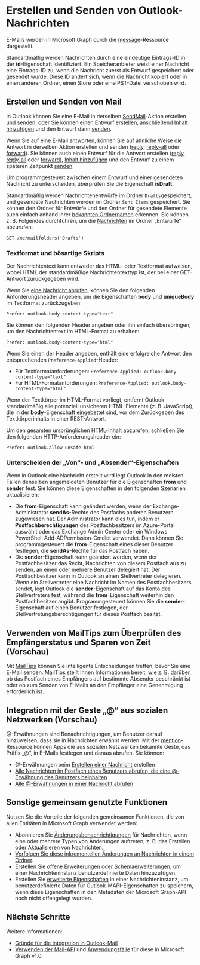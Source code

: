# <a name="create-and-send-outlook-messages"></a>Erstellen und Senden von Outlook-Nachrichten

E-Mails werden in Microsoft Graph durch die [message](../api-reference/v1.0/resources/message.md)-Ressource dargestellt.

Standardmäßig werden Nachrichten durch eine eindeutige Eintrags-ID in der **id**-Eigenschaft identifiziert. Ein Speicheranbieter weist einer Nachricht eine Eintrags-ID zu, wenn die Nachricht zuerst als Entwurf gespeichert oder gesendet wurde. Diese ID ändert sich, wenn die Nachricht kopiert oder in einen anderen Ordner, einen Store oder eine PST-Datei verschoben wird.

## <a name="creating-and-sending-mail"></a>Erstellen und Senden von Mail

In Outlook können Sie eine E-Mail in derselben [SendMail](../api-reference/v1.0/api/user_sendmail.md)-Aktion erstellen und senden, oder Sie können einen Entwurf [erstellen](../api-reference/v1.0/api/user_post_messages.md), anschließend [Inhalt hinzufügen](../api-reference/v1.0/api/message_update.md) und den Entwurf dann [senden](../api-reference/v1.0/api/message_send.md).

Wenn Sie auf eine E-Mail antworten, können Sie auf ähnliche Weise die Antwort in derselben Aktion erstellen und senden ([reply](../api-reference/v1.0/api/message_reply.md), [reply-all](../api-reference/v1.0/api//message_replyall.md) oder [forward](../api-reference/v1.0/api/message_forward.md)). Sie können auch einen Entwurf für die Antwort erstellen ([reply](../api-reference/v1.0/api/message_createreply.md), [reply-all](../api-reference/v1.0/api//message_createreplyall.md) oder [forward](../api-reference/v1.0/api/message_createforward.md)), [Inhalt hinzufügen](../api-reference/v1.0/api/message_update.md) und den Entwurf zu einem späteren Zeitpunkt [senden](../api-reference/v1.0/api/message_send.md).

Um programmgesteuert zwischen einem Entwurf und einer gesendeten Nachricht zu unterscheiden, überprüfen Sie die Eigenschaft **isDraft**.

Standardmäßig werden Nachrichtenentwürfe im Ordner `Drafts`gespeichert, und gesendete Nachrichten werden im Ordner `Sent Items` gespeichert. Sie können den Ordner für Entwürfe und den Ordner für gesendete Elemente auch einfach anhand ihrer [bekannten Ordnernamen](../api-reference/v1.0/resources/mailfolder.md) erkennen. Sie können z. B. Folgendes durchführen, um die [Nachrichten](../api-reference/v1.0/api/user_list_messages.md) im Ordner „Entwürfe“ abzurufen:

```http
GET /me/mailfolders('Drafts')
```

### <a name="body-format-and-malicious-script"></a>Textformat und bösartige Skripts

<!-- Remove the following 2 sections from the message.md topics
-->

Der Nachrichtentext kann entweder das HTML- oder Textformat aufweisen, wobei HTML der standardmäßige Nachrichtentexttyp ist, der bei einer GET-Antwort zurückgegeben wird.

Wenn Sie [eine Nachricht abrufen](../api-reference/v1.0/api/message_get.md), können Sie den folgenden Anforderungsheader angeben, um die Eigenschaften **body** und **uniqueBody** im Textformat zurückzugeben:

```http
Prefer: outlook.body-content-type="text"
```

Sie können den folgenden Header angeben oder ihn einfach überspringen, um den Nachrichtentext im HTML-Format zu erhalten:

```http
Prefer: outlook.body-content-type="html"
```

Wenn Sie einen der Header angeben, enthält eine erfolgreiche Antwort den entsprechenden `Preference-Applied`-Header:

- Für Textformatanforderungen: `Preference-Applied: outlook.body-content-type="text"`
- Für HTML-Formatanforderungen: `Preference-Applied: outlook.body-content-type="html"`

Wenn der Textkörper im HTML-Format vorliegt, entfernt Outlook standardmäßig alle potenziell unsicheren HTML-Elemente (z. B. JavaScript), die in der **body**-Eigenschaft eingebettet sind, vor dem Zurückgeben des Textkörperinhalts in einer REST-Antwort.

Um den gesamten ursprünglichen HTML-Inhalt abzurufen, schließen Sie den folgenden HTTP-Anforderungsheader ein:

```http
Prefer: outlook.allow-unsafe-html
```

### <a name="differentiating-the-from-and-sender-properties"></a>Unterscheiden der „Von“- und „Absender“-Eigenschaften

Wenn in Outlook eine Nachricht erstellt wird legt Outlook in den meisten Fällen denselben angemeldeten Benutzer für die Eigenschaften **from** und **sender** fest. Sie können diese Eigenschaften in den folgenden Szenarien aktualisieren:

- Die **from**-Eigenschaft kann geändert werden, wenn der Exchange-Administrator **sendAs**-Rechte des Postfachs anderen Benutzern zugewiesen hat. Der Administrator kann dies tun, indem er **Postfachberechtigungen** des Postfachbesitzers im Azure-Portal auswählt oder das Exchange Admin Center oder ein Windows PowerShell Add-ADPermission-Cmdlet verwendet. Dann können Sie programmgesteuert die **from**-Eigenschaft eines dieser Benutzer festlegen, die **sendAs**-Rechte für das Postfach haben.
- Die **sender**-Eigenschaft kann geändert werden, wenn der Postfachbesitzer das Recht, Nachrichten von diesem Postfach aus zu senden, an einen oder mehrere Benutzer delegiert hat. Der Postfachbesitzer kann in Outlook an einen Stellvertreter delegieren. Wenn ein Stellvertreter eine Nachricht im Namen des Postfachbesitzers sendet, legt Outlook die **sender**-Eigenschaft auf das Konto des Stellvertreters fest, während die **from**-Eigenschaft weiterhin den Postfachbesitzer angibt. Programmgesteuert können Sie die **sender**-Eigenschaft auf einen Benutzer festlegen, der Stellvertretungsberechtigungen für dieses Postfach besitzt.

## <a name="using-mailtips-to-check-recipient-status-and-save-time-preview"></a>Verwenden von MailTips zum Überprüfen des Empfängerstatus und Sparen von Zeit (Vorschau)

Mit [MailTips](../api-reference/beta/resources/mailtips.md) können Sie intelligente Entscheidungen treffen, bevor Sie eine E-Mail senden.
MailTips stellt Ihnen Informationen bereit, wie z. B. darüber, ob das Postfach eines Empfängers auf bestimmte Absender beschränkt ist oder ob zum Senden von E-Mails an den Empfänger eine Genehmigung erforderlich ist.

## <a name="integrating-with--social-gesture-preview"></a>Integration mit der Geste „@“ aus sozialen Netzwerken (Vorschau)

@-Erwähnungen sind Benachrichtigungen, um Benutzer darauf hinzuweisen, dass sie in Nachrichten erwähnt werden. Mit der [mention](../api-reference/beta/resources/mention.md)-Ressource können Apps die aus sozialen Netzwerken bekannte Geste, das Präfix „@“, in E-Mails festlegen und daraus abrufen.
Sie können:

- @-Erwähnungen beim [Erstellen einer Nachricht](../api-reference/beta/api/user_post_messages.md#request-2) erstellen
- [Alle Nachrichten im Postfach eines Benutzers abrufen, die eine @-Erwähnung des Benutzers beinhalten](../api-reference/beta/api/user_list_messages.md#request-2)
- [Alle @-Erwähnungen in einer Nachricht abrufen](../api-reference/beta/api/message_get.md#request-2)

## <a name="other-shared-capabilities"></a>Sonstige gemeinsam genutzte Funktionen

Nutzen Sie die Vorteile der folgenden gemeinsamen Funktionen, die von allen Entitäten in Microsoft Graph verwendet werden:

- Abonnieren Sie [Änderungsbenachrichtigungen](../api-reference/v1.0/resources/webhooks.md) für Nachrichten, wenn eine oder mehrere Typen von Änderungen auftreten, z. B. das Erstellen oder Aktualisieren von Nachrichten.
- [Verfolgen Sie diese inkrementellen Änderungen an Nachrichten in einem Ordner](delta_query_messages.md).
- Erstellen Sie [offene Erweiterungen](extensibility_overview.md#open-extensions) oder [Schemaerweiterungen](extensibility_overview.md#schema-extensions), um einer Nachrichteninstanz benutzerdefinierte Daten hinzuzufügen.
- Erstellen Sie [erweiterte Eigenschaften](../api-reference/v1.0/resources/extended-properties-overview.md) in einer Nachrichteninstanz, um benutzerdefinierte Daten für Outlook-MAPI-Eigenschaften zu speichern, wenn diese Eigenschaften in den Metadaten der Microsoft Graph-API noch nicht offengelegt wurden.

## <a name="next-steps"></a>Nächste Schritte

Weitere Informationen:

- [Gründe für die Integration in Outlook-Mail](outlook-mail-concept-overview.md)
- [Verwenden der Mail-API](../api-reference/v1.0/resources/mail_api_overview.md) und [Anwendungsfälle](../api-reference/v1.0/resources/mail_api_overview.md#common-use-cases) für diese in Microsoft Graph v1.0.